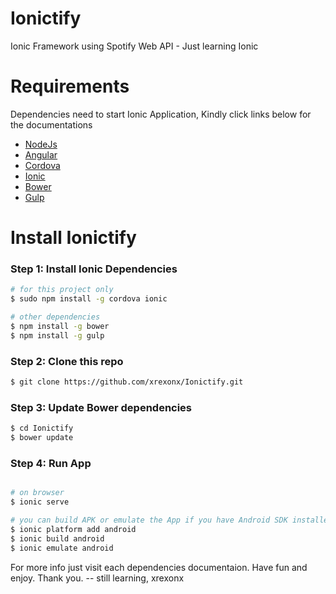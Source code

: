 # Ionictify

Ionic Framework using Spotify Web API - Just learning Ionic

# Requirements

Dependencies need to start Ionic Application, Kindly click links below for the documentations

  * [NodeJs]
  * [Angular]
  * [Cordova]
  * [Ionic]
  * [Bower]
  * [Gulp]

# Install Ionictify
### Step 1: Install Ionic Dependencies
```sh
# for this project only
$ sudo npm install -g cordova ionic

# other dependencies
$ npm install -g bower
$ npm install -g gulp
```

### Step 2: Clone this repo
```sh
$ git clone https://github.com/xrexonx/Ionictify.git
```

### Step 3: Update Bower dependencies
```sh
$ cd Ionictify
$ bower update
```

### Step 4: Run App
```sh

# on browser
$ ionic serve

# you can build APK or emulate the App if you have Android SDK installed on your machines
$ ionic platform add android
$ ionic build android
$ ionic emulate android
```

For more info just visit each dependencies documentaion. Have fun and enjoy. Thank you.
 -- still learning, xrexonx

   [NodeJs]: <http://nodejs.org>
   [Bower]: <http://bower.io>
   [Gulp]: <http://gulpjs.com>
   [Ionic]: <http://ionicframework.com/>
   [Cordova]: <https://cordova.apache.org/>
   [Angular]: <https://angularjs.org/>